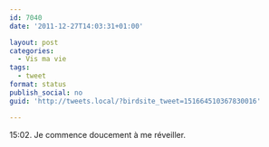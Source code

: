 ```yaml
---
id: 7040
date: '2011-12-27T14:03:31+01:00'

layout: post
categories:
  - Vis ma vie
tags:
  - tweet
format: status
publish_social: no
guid: 'http://tweets.local/?birdsite_tweet=151664510367830016'

---
```


15:02. Je commence doucement à me réveiller.